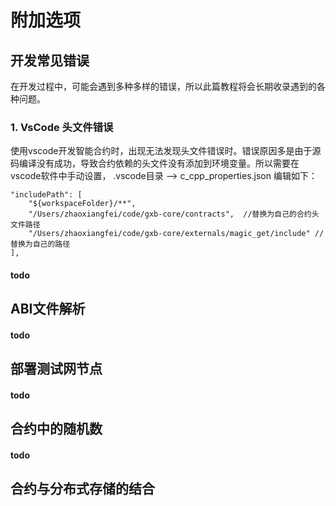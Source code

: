 # 附加选项

## 开发常见错误
在开发过程中，可能会遇到多种多样的错误，所以此篇教程将会长期收录遇到的各种问题。

### 1. VsCode 头文件错误
使用vscode开发智能合约时，出现无法发现头文件错误时。错误原因多是由于源码编译没有成功，导致合约依赖的头文件没有添加到环境变量。所以需要在vscode软件中手动设置，
.vscode目录 --> c_cpp_properties.json  编辑如下：

```
"includePath": [
    "${workspaceFolder}/**",
    "/Users/zhaoxiangfei/code/gxb-core/contracts",  //替换为自己的合约头文件路径
    "/Users/zhaoxiangfei/code/gxb-core/externals/magic_get/include" //替换为自己的路径
],
```

#### todo


## ABI文件解析

#### todo

## 部署测试网节点

#### todo

## 合约中的随机数

#### todo

## 合约与分布式存储的结合
